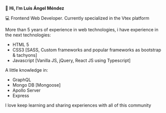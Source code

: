 👋 **Hi, I’m Luis Ángel Méndez**

💻 Frontend Web Developer. Currently specialized in the Vtex platform

More than 5 years of experience in web technologies, i have experience in the next technologies:

- HTML 5
- CSS3 [SASS, Custom frameworks and popular frameworks as bootstrap & tachyons]
- Javascript [Vanilla JS, jQuery, React JS using Typescript]

A little knowledge in:
- GraphQL
- Mongo DB [Mongoose]
- Apollo Server
- Express

I love keep learning and sharing experiences with all of this community




